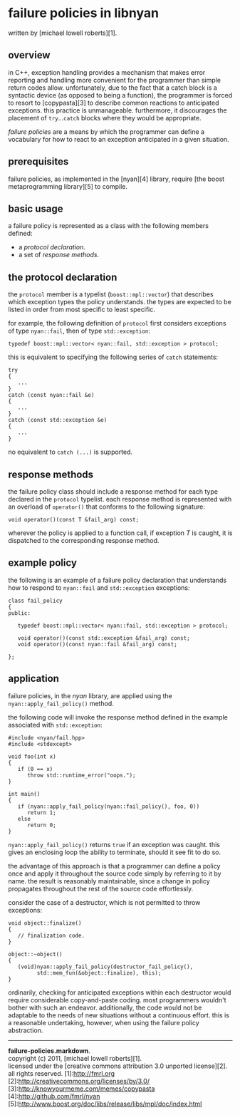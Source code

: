 failure policies in libnyan
===========================

written by [michael lowell roberts][1].

overview
--------

in C++, exception handling provides a mechanism that makes error reporting and handling more convenient for the programmer than simple return codes allow. unfortunately, due to the fact that a catch block is a syntactic device (as opposed to being a function), the programmer is forced to resort to [copypasta][3] to describe common reactions to anticipated exceptions. this practice is unmanageable. furthermore, it discourages the placement of `try`...`catch` blocks where they would be appropriate.

*failure policies* are a means by which the programmer can define a vocabulary for how to react to an   exception anticipated in a given situation.

prerequisites
-------------

failure policies, as implemented in the [nyan][4] library, require [the boost metaprogramming library][5] to compile.

basic usage
-----------

a failure policy is represented as a class with the following members defined:

 - a *protocol declaration*.
 - a set of *response methods*.

the protocol declaration
------------------------

the `protocol` member is a typelist (`boost::mpl::vector`) that describes which exception types the policy understands. the types are expected to be listed in order from most specific to least specific.

for example, the following definition of `protocol` first considers exceptions of type `nyan::fail`, then of type `std::exception`:

	typedef boost::mpl::vector< nyan::fail, std::exception > protocol;

this is equivalent to specifying the following series of `catch` statements:

	try
	{
	   ...
	}
	catch (const nyan::fail &e)
	{
	   ...
	}
	catch (const std::exception &e)
	{
	   ...
	}

no equivalent to `catch (...)` is supported.

response methods
----------------

the failure policy class should include a response method for each type declared in the `protocol` typelist. each response method is represented with an overload of `operator()` that conforms to the following signature:

	void operator()(const T &fail_arg) const;

wherever the policy is applied to a function call, if exception *T* is caught, it is dispatched to the corresponding response method.

example policy
--------------

the following is an example of a failure policy declaration that understands how to respond to `nyan::fail` and `std::exception` exceptions:

	class fail_policy
	{
	public:

	   typedef boost::mpl::vector< nyan::fail, std::exception > protocol;

	   void operator()(const std::exception &fail_arg) const;
	   void operator()(const nyan::fail &fail_arg) const;

	};

application
-----------

failure policies, in the *nyan* library, are applied using the `nyan::apply_fail_policy()` method.

the following code will invoke the response method defined in the example associated with `std::exception`:

	#include <nyan/fail.hpp>
	#include <stdexcept>

	void foo(int x)
	{
	   if (0 == x)
	      throw std::runtime_error("oops.");
	}

	int main()
	{
	   if (nyan::apply_fail_policy(nyan::fail_policy(), foo, 0))
	      return 1;
	   else
	      return 0;
	}

`nyan::apply_fail_policy()` returns `true` if an exception was caught. this gives an enclosing loop the ability to terminate, should it see fit to do so.

the advantage of this approach is that a programmer can define a policy once and apply it throughout the source code simply by referring to it by name. the result is reasonably maintainable, since a change in policy propagates throughout the rest of the source code effortlessly. 

consider the case of a destructor, which is not permitted to throw exceptions:

	void object::finalize()
	{
	   // finalization code.
	}
	
	object::~object()
	{
	   (void)nyan::apply_fail_policy(destructor_fail_policy(),
	         std::mem_fun(&object::finalize), this);
	}

ordinarily, checking for anticipated exceptions within each destructor would require considerable copy-and-paste coding. most programmers wouldn't bother with such an endeavor. additionally, the code would not be adaptable to the needs of new situations without a continuous effort. this is a reasonable undertaking, however, when using the failure policy abstraction.

_____
**failure-policies.markdown**.  
copyright (c) 2011, [michael lowell roberts][1].  
licensed under the [creative commons attribution 3.0 unported license][2].  
all rights reserved. 
[1]:http://fmrl.org  
[2]:http://creativecommons.org/licenses/by/3.0/
[3]:http://knowyourmeme.com/memes/copypasta
[4]:http://github.com/fmrl/nyan
[5]:http://www.boost.org/doc/libs/release/libs/mpl/doc/index.html


